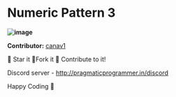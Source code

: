 # Numeric Pattern 3

**![image](../../img/numericpattern3.PNG)**

**Contributor:** [canav1](https://github.com/canav1)

:star2: Star it :fork_and_knife:Fork it :handshake: Contribute to it!

Discord server  - http://pragmaticprogrammer.in/discord

Happy Coding :purple_heart:
